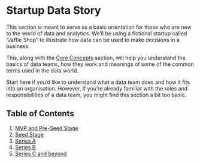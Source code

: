 # Startup Data Story

This section is meant to serve as a basic orientation for those who are new to the world of data and analytics. We’ll be using a fictional startup called “Jaffle Shop” to illustrate how data can be used to make decisions in a business.

This, along with the [Core Concepts](/core-concepts/) section, will help you understand the basics of data teams, how they work and meanings of some of the common terms used in the data world.

Start here if you’d like to understand what a data team does and how it fits into an organisation. However, if you’re already familiar with the roles and responsibilities of a data team, you might find this section a bit too basic.

## Table of Contents

1. [MVP and Pre-Seed Stage](/startup-data-story/1-mvp-and-pre-seed.md)
2. [Seed Stage](/startup-data-story/2-seed.md)
3. [Series A](/startup-data-story/3-series-a.md)
4. [Series B](/startup-data-story/4-series-b.md)
5. [Series C and beyond](/startup-data-story/5-series-c-plus.md)
